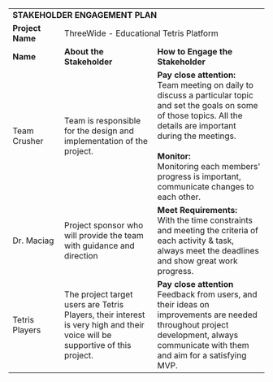 <table>
<colgroup>
<col style="width: 20%" />
<col style="width: 36%" />
<col style="width: 43%" />
</colgroup>
<tbody>
<tr class="odd">
<td colspan="3"><strong>STAKEHOLDER ENGAGEMENT PLAN</strong></td>
</tr>
<tr class="even">
<td><strong>Project Name</strong></td>
<td colspan="2">ThreeWide - Educational Tetris Platform</td>
</tr>
<tr class="odd">
<td><strong>Name</strong></td>
<td><strong>About the Stakeholder</strong></td>
<td><strong>How to Engage the Stakeholder</strong></td>
</tr>

<tr class="even">
<td>Team Crusher</td>
<td>Team is responsible for the design and implementation of the project. </td> 
<td><strong>Pay close attention:</strong> <br>
Team meeting on daily to discuss a particular topic and set the goals on some of those topics. All the details are important during the meetings. <br><br>
<strong>Monitor:</strong><br>
Monitoring each members' progress is important, communicate changes to each other.</td>
</tr>

<tr class="odd">
<td>Dr. Maciag</td>
<td>Project sponsor who will provide the team with guidance and direction</td>
<td><strong>Meet Requirements:</strong> <br>
With the time constraints and meeting the criteria of each activity & task, always meet the deadlines and show great work progress. </td>
</tr>

<tr class="even">
<td>Tetris Players</td>
<td>The project target users are Tetris Players, their interest is very high and their voice will be supportive of this project. </td>
<td><strong>Pay close attention</strong> <br>
Feedback from users, and their ideas on improvements are needed throughout project development, always communicate with them and aim for a satisfying MVP. </td>
</tr>

</tbody>
</table>
